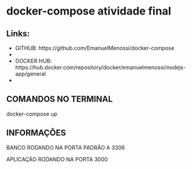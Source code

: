 # docker-compose atividade final
## Links:
<ul>
<li>GITHUB: https://github.com/EmanuelMenossi/docker-compose<li>
<li>DOCKER HUB: https://hub.docker.com/repository/docker/emanuelmenossi/nodejs-app/general<li>
</ul>

## COMANDOS NO TERMINAL
<p>docker-compose up</p>

## INFORMAÇÕES
<p>BANCO RODANDO NA PORTA PADRÃO A 3306</p>
<p>APLICAÇÃO RODANDO NA PORTA 3000</p>
